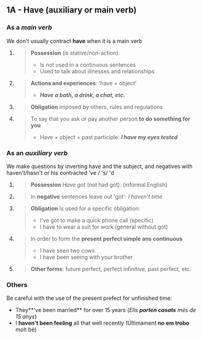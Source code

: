 ## 1A - Have (auxiliary or main verb)

### As a *main verb*  
We don't usually contract **have** when it is a main verb  

1. >**Possession** (is stative/non-action)  
    >- Is not used in a continuous sentences  
    >- Used to talk about illnesses and relationships  

2.  >**Actions and experiences**: 'have + object'  
    >- *__Have a bath, a drink, a chat, etc.__*

3. >**Obligation** imposed by others, rules and regulations  

4. >To say that you ask or pay another person **to do something for you**  
    >- Have + object + past participle: **_I have my eyes tested_**  

### As an *auxiliary verb*  

We make questions by inverting have and the subject, and negatives with haven't/hasn't or his contracted 've / 's/  'd  

1. >**Possession** *Have got* (not had got). (informal English)  
2. >In **negative** sentences leave out 'got': *I haven't time*
3. >**Obligation** Is used for a specific obligation:  
    > - I've got to make a quick phone call (specific)  
    > - I have to wear a suit for work (general without got)  
4. >In order to form the **present perfect simple ans continuous**  
    > - I have seen two cows  
    > - I have been seeing with your brother  
5. >**Other forms**: future perfect, perfect infinitive, past perfect, etc.  

### Others  
Be careful with the use of the present prefect for unfinished time:
- They**'ve been married** for over 15 years (*Ells **porten casats** més de 15 anys*)  
- I **haven't been feeling** all that well recently (Últimament **no em trobo** molt bé)  
